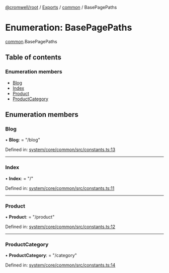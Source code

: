 [@cromwell/root](../README.md) / [Exports](../modules.md) / [common](../modules/common.md) / BasePagePaths

# Enumeration: BasePagePaths

[common](../modules/common.md).BasePagePaths

## Table of contents

### Enumeration members

- [Blog](common.basepagepaths.md#blog)
- [Index](common.basepagepaths.md#index)
- [Product](common.basepagepaths.md#product)
- [ProductCategory](common.basepagepaths.md#productcategory)

## Enumeration members

### Blog

• **Blog**: = "/blog"

Defined in: [system/core/common/src/constants.ts:13](https://github.com/CromwellCMS/Cromwell/blob/4b5f538/system/core/common/src/constants.ts#L13)

___

### Index

• **Index**: = "/"

Defined in: [system/core/common/src/constants.ts:11](https://github.com/CromwellCMS/Cromwell/blob/4b5f538/system/core/common/src/constants.ts#L11)

___

### Product

• **Product**: = "/product"

Defined in: [system/core/common/src/constants.ts:12](https://github.com/CromwellCMS/Cromwell/blob/4b5f538/system/core/common/src/constants.ts#L12)

___

### ProductCategory

• **ProductCategory**: = "/category"

Defined in: [system/core/common/src/constants.ts:14](https://github.com/CromwellCMS/Cromwell/blob/4b5f538/system/core/common/src/constants.ts#L14)
